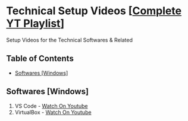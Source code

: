 # Technical Setup Videos [[Complete YT Playlist](https://www.youtube.com/playlist?list=PLb3FxR6dN-sndKYRcRU_-s2e1UjD_AX4k)]
Setup Videos for the Technical Softwares &amp; Related

## Table of Contents
- [Softwares [Windows]](https://github.com/RaannaKasturi/TechnicalSetupVideos?tab=readme-ov-file#softwares-windows)

## Softwares [Windows]
1. VS Code - [Watch On Youtube](https://youtu.be/sFCjnDHUuIA)
2. VirtualBox - [Watch On Youtube](https://youtu.be/-PS1LI4FTjc)
